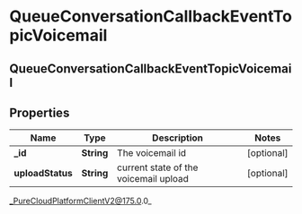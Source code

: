 # QueueConversationCallbackEventTopicVoicemail

## QueueConversationCallbackEventTopicVoicemail

## Properties

|Name | Type | Description | Notes|
|------------ | ------------- | ------------- | -------------|
| **_id** | **String** | The voicemail id | [optional] |
| **uploadStatus** | **String** | current state of the voicemail upload | [optional] |



_PureCloudPlatformClientV2@175.0.0_
